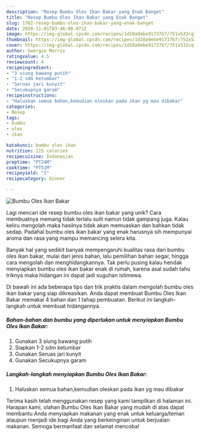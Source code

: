 ```yaml
---
description: "Resep Bumbu Oles Ikan Bakar yang Enak Banget"
title: "Resep Bumbu Oles Ikan Bakar yang Enak Banget"
slug: 1762-resep-bumbu-oles-ikan-bakar-yang-enak-banget
date: 2020-11-01T03:46:08.071Z
image: https://img-global.cpcdn.com/recipes/1d10a9ebe91737b7/751x532cq70/bumbu-oles-ikan-bakar-foto-resep-utama.jpg
thumbnail: https://img-global.cpcdn.com/recipes/1d10a9ebe91737b7/751x532cq70/bumbu-oles-ikan-bakar-foto-resep-utama.jpg
cover: https://img-global.cpcdn.com/recipes/1d10a9ebe91737b7/751x532cq70/bumbu-oles-ikan-bakar-foto-resep-utama.jpg
author: Georgie Morris
ratingvalue: 4.5
reviewcount: 4
recipeingredient:
- "3 siung bawang putih"
- "1-2 sdm ketumbar"
- "Seruas jari kunyit"
- "Secukupnya garam"
recipeinstructions:
- "Haluskan semua bahan,kemudian oleskan pada ikan yg mau dibakar"
categories:
- Resep
tags:
- bumbu
- oles
- ikan

katakunci: bumbu oles ikan 
nutrition: 215 calories
recipecuisine: Indonesian
preptime: "PT24M"
cooktime: "PT51M"
recipeyield: "2"
recipecategory: Dinner

---
```



![Bumbu Oles Ikan Bakar](https://img-global.cpcdn.com/recipes/1d10a9ebe91737b7/751x532cq70/bumbu-oles-ikan-bakar-foto-resep-utama.jpg)

Lagi mencari ide resep bumbu oles ikan bakar yang unik? Cara membuatnya memang tidak terlalu sulit namun tidak gampang juga. Kalau keliru mengolah maka hasilnya tidak akan memuaskan dan bahkan tidak sedap. Padahal bumbu oles ikan bakar yang enak harusnya sih mempunyai aroma dan rasa yang mampu memancing selera kita.

Banyak hal yang sedikit banyak mempengaruhi kualitas rasa dari bumbu oles ikan bakar, mulai dari jenis bahan, lalu pemilihan bahan segar, hingga cara mengolah dan menghidangkannya. Tak perlu pusing kalau hendak menyiapkan bumbu oles ikan bakar enak di rumah, karena asal sudah tahu triknya maka hidangan ini dapat jadi suguhan istimewa.




Di bawah ini ada beberapa tips dan trik praktis dalam mengolah bumbu oles ikan bakar yang siap dikreasikan. Anda dapat membuat Bumbu Oles Ikan Bakar memakai 4 bahan dan 1 tahap pembuatan. Berikut ini langkah-langkah untuk membuat hidangannya.

<!--inarticleads1-->

##### Bahan-bahan dan bumbu yang diperlukan untuk menyiapkan Bumbu Oles Ikan Bakar:

1. Gunakan 3 siung bawang putih
1. Siapkan 1-2 sdm ketumbar
1. Gunakan Seruas jari kunyit
1. Gunakan Secukupnya garam




<!--inarticleads2-->

##### Langkah-langkah menyiapkan Bumbu Oles Ikan Bakar:

1. Haluskan semua bahan,kemudian oleskan pada ikan yg mau dibakar




Terima kasih telah menggunakan resep yang kami tampilkan di halaman ini. Harapan kami, olahan Bumbu Oles Ikan Bakar yang mudah di atas dapat membantu Anda menyiapkan makanan yang enak untuk keluarga/teman ataupun menjadi ide bagi Anda yang berkeinginan untuk berjualan makanan. Semoga bermanfaat dan selamat mencoba!
